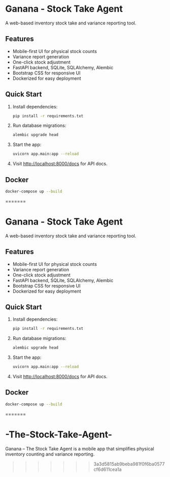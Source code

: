 # Ganana - Stock Take Agent

A web-based inventory stock take and variance reporting tool.

## Features
- Mobile-first UI for physical stock counts
- Variance report generation
- One-click stock adjustment
- FastAPI backend, SQLite, SQLAlchemy, Alembic
- Bootstrap CSS for responsive UI
- Dockerized for easy deployment

## Quick Start

1. Install dependencies:
   ```sh
   pip install -r requirements.txt
   ```
2. Run database migrations:
   ```sh
   alembic upgrade head
   ```
3. Start the app:
   ```sh
   uvicorn app.main:app --reload
   ```
4. Visit [http://localhost:8000/docs](http://localhost:8000/docs) for API docs.

## Docker

```sh
docker-compose up --build
```
=======
# Ganana - Stock Take Agent

A web-based inventory stock take and variance reporting tool.

## Features
- Mobile-first UI for physical stock counts
- Variance report generation
- One-click stock adjustment
- FastAPI backend, SQLite, SQLAlchemy, Alembic
- Bootstrap CSS for responsive UI
- Dockerized for easy deployment

## Quick Start

1. Install dependencies:
   ```sh
   pip install -r requirements.txt
   ```
2. Run database migrations:
   ```sh
   alembic upgrade head
   ```
3. Start the app:
   ```sh
   uvicorn app.main:app --reload
   ```
4. Visit [http://localhost:8000/docs](http://localhost:8000/docs) for API docs.

## Docker

```sh
docker-compose up --build
```
=======
# -The-Stock-Take-Agent-
Ganana – The Stock Take Agent is a mobile app that simplifies physical inventory counting and variance reporting.
>>>>>>> 3a3d5815ab9beba981f0f6ba0577cf6d611cea1a
